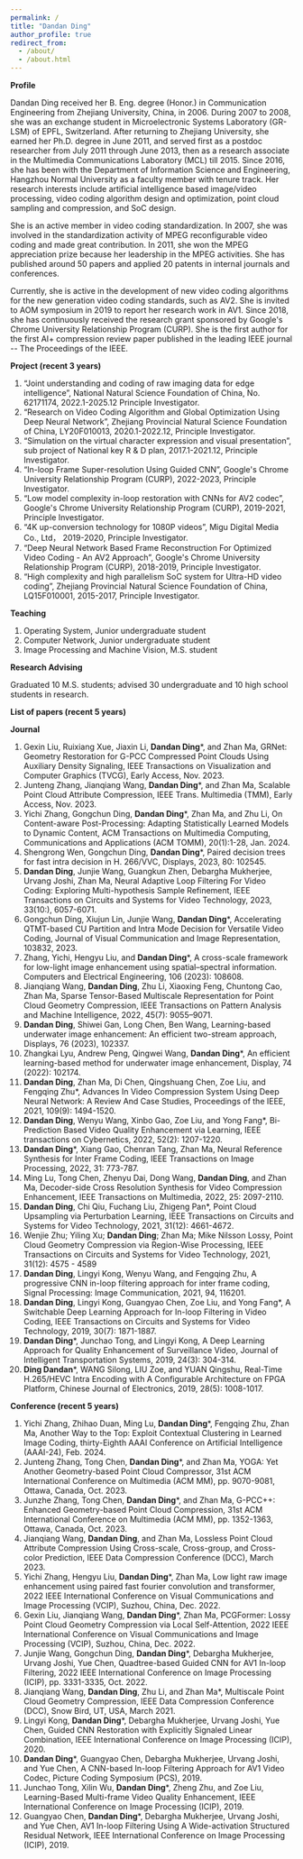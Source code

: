```yaml
---
permalink: /
title: "Dandan Ding"
author_profile: true
redirect_from: 
  - /about/
  - /about.html
---
```


**Profile**

Dandan Ding received her B. Eng. degree (Honor.) in Communication Engineering from Zhejiang University, China, in 2006. During 2007 to 2008, she was an exchange student in Microelectronic Systems Laboratory (GR-LSM) of EPFL, Switzerland. After returning to Zhejiang University, she earned her Ph.D. degree in June 2011, and served first as a postdoc researcher from July 2011 through June 2013, then as a research associate in the Multimedia Communications Laboratory (MCL) till 2015. Since 2016, she has been with the Department of Information Science and Engineering, Hangzhou Normal University as a faculty member with tenure track. Her research interests include artificial intelligence based image/video processing, video coding algorithm design and optimization, point cloud sampling and compression, and SoC design.

She is an active member in video coding standardization. In 2007, she was involved in the standardization activity of MPEG reconfigurable video coding and made great contribution. In 2011, she won the MPEG appreciation prize because her leadership in the MPEG activities. She has published around 50 papers and applied 20 patents in internal journals and conferences. 

Currently, she is active in the development of new video coding algorithms for the new generation video coding standards, such as AV2. She is invited to AOM symposium in 2019 to report her research work in AV1. Since 2018, she has continuously received the research grant sponsored by Google's Chrome University Relationship Program (CURP). She is the first author for the first AI+ compression review paper published in the leading IEEE journal -- The Proceedings of the IEEE.

**Project (recent 3 years)**
1.	“Joint understanding and coding of raw imaging data for edge intelligence”, National Natural Science Foundation of China, No. 62171174, 2022.1-2025.12 Principle Investigator.
2.	“Research on Video Coding Algorithm and Global Optimization Using Deep Neural Network”, Zhejiang Provincial Natural Science Foundation of China, LY20F010013, 2020.1-2022.12, Principle Investigator.
3.	“Simulation on the virtual character expression and visual presentation”, sub project of National key R & D plan, 2017.1-2021.12, Principle Investigator.
4.	“In-loop Frame Super-resolution Using Guided CNN”, Google's Chrome University Relationship Program (CURP), 2022-2023, Principle Investigator.
5.	“Low model complexity in-loop restoration with CNNs for AV2 codec”, Google's Chrome University Relationship Program (CURP), 2019-2021, Principle Investigator.
6.	“4K up-conversion technology for 1080P videos”, Migu Digital Media Co., Ltd， 2019-2020, Principle Investigator.
7.	“Deep Neural Network Based Frame Reconstruction For Optimized Video Coding - An AV2 Approach”, Google's Chrome University Relationship Program (CURP), 2018-2019, Principle Investigator.
8.	“High complexity and high parallelism SoC system for Ultra-HD video coding”, Zhejiang Provincial Natural Science Foundation of China, LQ15F010001, 2015-2017, Principle Investigator.

**Teaching**
1.	Operating System, Junior undergraduate student
2.	Computer Network, Junior undergraduate student
3.	Image Processing and Machine Vision, M.S. student 

**Research Advising**

Graduated 10 M.S. students; advised 30 undergraduate and 10 high school students in research.

**List of papers (recent 5 years)**

**Journal**
1.	Gexin Liu, Ruixiang Xue, Jiaxin Li, **Dandan Ding***, and Zhan Ma, GRNet: Geometry Restoration for G-PCC Compressed Point Clouds Using Auxiliary Density Signaling, IEEE Transactions on Visualization and Computer Graphics (TVCG), Early Access, Nov. 2023.
2.	Junteng Zhang, Jianqiang Wang, **Dandan Ding***, and Zhan Ma, Scalable Point Cloud Attribute Compression, IEEE Trans. Multimedia (TMM), Early Access, Nov. 2023.
3.	Yichi Zhang, Gongchun Ding, **Dandan Ding***, Zhan Ma, and Zhu Li, On Content-aware Post-Processing: Adapting Statistically Learned Models to Dynamic Content, ACM Transactions on Multimedia Computing, Communications and Applications (ACM TOMM), 20(1):1-28, Jan. 2024.
4.	Shengrong Wen, Gongchun Ding, **Dandan Ding***, Paired decision trees for fast intra decision in H. 266/VVC, Displays, 2023, 80: 102545.
5.	**Dandan Ding**, Junjie Wang, Guangkun Zhen, Debargha Mukherjee, Urvang Joshi, Zhan Ma, Neural Adaptive Loop Filtering For Video Coding: Exploring Multi-hypothesis Sample Refinement, IEEE Transactions on Circuits and Systems for Video Technology, 2023, 33(10:), 6057-6071.
6.	Gongchun Ding, Xiujun Lin, Junjie Wang, **Dandan Ding***, Accelerating QTMT-based CU Partition and Intra Mode Decision for Versatile Video Coding, Journal of Visual Communication and Image Representation, 103832, 2023.
7.	Zhang, Yichi, Hengyu Liu, and **Dandan Ding***, A cross-scale framework for low-light image enhancement using spatial–spectral information. Computers and Electrical Engineering, 106 (2023): 108608. 
8.	Jianqiang Wang, **Dandan Ding**, Zhu Li, Xiaoxing Feng, Chuntong Cao, Zhan Ma, Sparse Tensor-Based Multiscale Representation for Point Cloud Geometry Compression, IEEE Transactions on Pattern Analysis and Machine Intelligence, 2022, 45(7): 9055–9071.
9.	**Dandan Ding**, Shiwei Gan, Long Chen, Ben Wang, Learning-based underwater image enhancement: An efficient two-stream approach, Displays, 76 (2023), 102337. 
10.	Zhangkai Lyu, Andrew Peng, Qingwei Wang, **Dandan Ding***, An efficient learning-based method for underwater image enhancement, Display, 74 (2022): 102174.
11.	**Dandan Ding**, Zhan Ma, Di Chen, Qingshuang Chen, Zoe Liu, and Fengqing Zhu*, Advances In Video Compression System Using Deep Neural Network: A Review And Case Studies, Proceedings of the IEEE, 2021, 109(9): 1494-1520. 
12.	**Dandan Ding**, Wenyu Wang, Xinbo Gao, Zoe Liu, and Yong Fang*, Bi-Prediction Based Video Quality Enhancement via Learning, IEEE transactions on Cybernetics, 2022, 52(2): 1207-1220. 
13.	**Dandan Ding***, Xiang Gao, Chenran Tang, Zhan Ma, Neural Reference Synthesis for Inter Frame Coding, IEEE Transactions on Image Processing, 2022, 31: 773-787.
14.	Ming Lu, Tong Chen, Zhenyu Dai, Dong Wang, **Dandan Ding**, and Zhan Ma, Decoder-side Cross Resolution Synthesis for Video Compression Enhancement, IEEE Transactions on Multimedia, 2022, 25: 2097-2110.
15.	**Dandan Ding**, Chi Qiu, Fuchang Liu, Zhigeng Pan*, Point Cloud Upsampling via Perturbation Learning, IEEE Transactions on Circuits and Systems for Video Technology, 2021, 31(12): 4661-4672. 
16.	Wenjie Zhu; Yiling Xu; **Dandan Ding**; Zhan Ma; Mike Nilsson Lossy, Point Cloud Geometry Compression via Region-Wise Processing, IEEE Transactions on Circuits and Systems for Video Technology, 2021, 31(12): 4575 - 4589
17.	**Dandan Ding**, Lingyi Kong, Wenyu Wang, and Fengqing Zhu, A progressive CNN in-loop filtering approach for inter frame coding, Signal Processing: Image Communication, 2021, 94, 116201.
18.	**Dandan Ding**, Lingyi Kong, Guangyao Chen, Zoe Liu, and Yong Fang*, A Switchable Deep Learning Approach for In-loop Filtering in Video Coding, IEEE Transactions on Circuits and Systems for Video Technology, 2019, 30(7): 1871-1887. 
19.	**Dandan Ding***, Junchao Tong, and Lingyi Kong, A Deep Learning Approach for Quality Enhancement of Surveillance Video, Journal of Intelligent Transportation Systems, 2019, 24(3): 304-314.
20.	**Ding Dandan***, WANG Silong, LIU Zoe, and YUAN Qingshu, Real-Time H.265/HEVC Intra Encoding with A Configurable Architecture on FPGA Platform, Chinese Journal of Electronics, 2019, 28(5): 1008-1017.

**Conference (recent 5 years)**
1.	Yichi Zhang, Zhihao Duan, Ming Lu, **Dandan Ding***, Fengqing Zhu, Zhan Ma, Another Way to the Top: Exploit Contextual Clustering in Learned Image Coding, thirty-Eighth AAAI Conference on Artificial Intelligence (AAAI-24), Feb. 2024.
2.	Junteng Zhang, Tong Chen, **Dandan Ding***, and Zhan Ma, YOGA: Yet Another Geometry-based Point Cloud Compressor, 31st ACM International Conference on Multimedia (ACM MM), pp. 9070-9081, Ottawa, Canada, Oct. 2023.
3.	Junzhe Zhang, Tong Chen, **Dandan Ding***, and Zhan Ma, G-PCC++: Enhanced Geometry-based Point Cloud Compression, 31st ACM International Conference on Multimedia (ACM MM), pp. 1352-1363, Ottawa, Canada, Oct. 2023.
4.	Jianqiang Wang, **Dandan Ding**, and Zhan Ma, Lossless Point Cloud Attribute Compression Using Cross-scale, Cross-group, and Cross-color Prediction, IEEE Data Compression Conference (DCC), March 2023.
5.	Yichi Zhang, Hengyu Liu, **Dandan Ding***, Zhan Ma, Low light raw image enhancement using paired fast fourier convolution and transformer, 2022 IEEE International Conference on Visual Communications and Image Processing (VCIP), Suzhou, China, Dec. 2022.
6.	Gexin Liu, Jianqiang Wang, **Dandan Ding***, Zhan Ma, PCGFormer: Lossy Point Cloud Geometry Compression via Local Self-Attention, 2022 IEEE International Conference on Visual Communications and Image Processing (VCIP), Suzhou, China, Dec. 2022.
7.	Junjie Wang, Gongchun Ding, **Dandan Ding***, Debargha Mukherjee, Urvang Joshi, Yue Chen, Quadtree-based Guided CNN for AV1 In-loop Filtering, 2022 IEEE International Conference on Image Processing (ICIP), pp. 3331-3335, Oct. 2022.
8.	Jianqiang Wang, **Dandan Ding**, Zhu Li, and Zhan Ma*, Multiscale Point Cloud Geometry Compression, IEEE Data Compression Conference (DCC), Snow Bird, UT, USA, March 2021.
9.	Lingyi Kong, **Dandan Ding***, Debargha Mukherjee, Urvang Joshi, Yue Chen, Guided CNN Restoration with Explicitly Signaled Linear Combination, IEEE International Conference on Image Processing (ICIP), 2020.
10.	**Dandan Ding***, Guangyao Chen, Debargha Mukherjee, Urvang Joshi, and Yue Chen, A CNN-based In-loop Filtering Approach for AV1 Video Codec, Picture Coding Symposium (PCS), 2019. 
11.	Junchao Tong, Xilin Wu, **Dandan Ding***, Zheng Zhu, and Zoe Liu, Learning-Based Multi-frame Video Quality Enhancement, IEEE International Conference on Image Processing (ICIP), 2019.
12.	Guangyao Chen, **Dandan Ding***, Debargha Mukherjee, Urvang Joshi, and Yue Chen, AV1 In-loop Filtering Using A Wide-activation Structured Residual Network, IEEE International Conference on Image Processing (ICIP), 2019.
